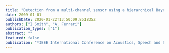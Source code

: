 ```yaml
---
title: "Detection from a multi-channel sensor using a hierarchical Bayesian model"
date: 2009-01-01
publishDate: 2020-01-22T13:50:09.851835Z
authors: ["I Smith", "A. Ferrari"]
publication_types: ["1"]
abstract: ""
featured: false
publication: "*IEEE International Conference on Acoustics, Speech and Signal Processing (ICASSP)*"
---
```


